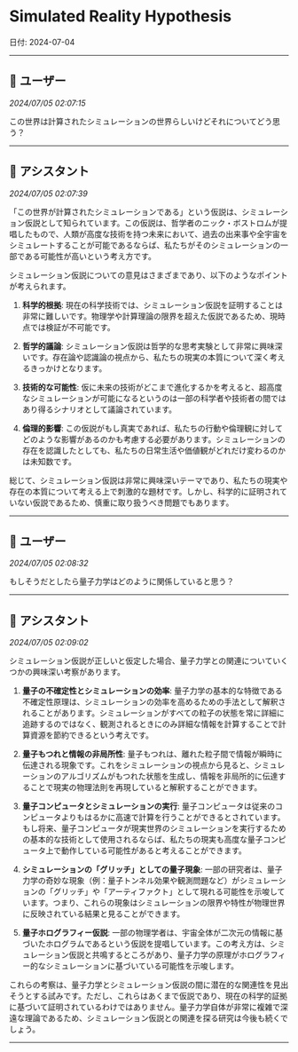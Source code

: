 # Simulated Reality Hypothesis

日付: 2024-07-04

---

## 👤 ユーザー
*2024/07/05 02:07:15*

この世界は計算されたシミュレーションの世界らしいけどそれについてどう思う？

---

## 🤖 アシスタント
*2024/07/05 02:07:39*

「この世界が計算されたシミュレーションである」という仮説は、シミュレーション仮説として知られています。この仮説は、哲学者のニック・ボストロムが提唱したもので、人類が高度な技術を持つ未来において、過去の出来事や全宇宙をシミュレートすることが可能であるならば、私たちがそのシミュレーションの一部である可能性が高いという考え方です。

シミュレーション仮説についての意見はさまざまであり、以下のようなポイントが考えられます。

1. **科学的根拠**: 現在の科学技術では、シミュレーション仮説を証明することは非常に難しいです。物理学や計算理論の限界を超えた仮説であるため、現時点では検証が不可能です。

2. **哲学的議論**: シミュレーション仮説は哲学的な思考実験として非常に興味深いです。存在論や認識論の視点から、私たちの現実の本質について深く考えるきっかけとなります。

3. **技術的な可能性**: 仮に未来の技術がどこまで進化するかを考えると、超高度なシミュレーションが可能になるというのは一部の科学者や技術者の間ではあり得るシナリオとして議論されています。

4. **倫理的影響**: この仮説がもし真実であれば、私たちの行動や倫理観に対してどのような影響があるのかも考慮する必要があります。シミュレーションの存在を認識したとしても、私たちの日常生活や価値観がどれだけ変わるのかは未知数です。

総じて、シミュレーション仮説は非常に興味深いテーマであり、私たちの現実や存在の本質について考える上で刺激的な題材です。しかし、科学的に証明されていない仮説であるため、慎重に取り扱うべき問題でもあります。

---

## 👤 ユーザー
*2024/07/05 02:08:32*

もしそうだとしたら量子力学はどのように関係していると思う？

---

## 🤖 アシスタント
*2024/07/05 02:09:02*

シミュレーション仮説が正しいと仮定した場合、量子力学との関連についていくつかの興味深い考察があります。

1. **量子の不確定性とシミュレーションの効率**: 量子力学の基本的な特徴である不確定性原理は、シミュレーションの効率を高めるための手法として解釈されることがあります。シミュレーションがすべての粒子の状態を常に詳細に追跡するのではなく、観測されるときにのみ詳細な情報を計算することで計算資源を節約できるという考えです。

2. **量子もつれと情報の非局所性**: 量子もつれは、離れた粒子間で情報が瞬時に伝達される現象です。これをシミュレーションの視点から見ると、シミュレーションのアルゴリズムがもつれた状態を生成し、情報を非局所的に伝達することで現実の物理法則を再現していると解釈することができます。

3. **量子コンピュータとシミュレーションの実行**: 量子コンピュータは従来のコンピュータよりもはるかに高速で計算を行うことができるとされています。もし将来、量子コンピュータが現実世界のシミュレーションを実行するための基本的な技術として使用されるならば、私たちの現実も高度な量子コンピュータ上で動作している可能性があると考えることができます。

4. **シミュレーションの「グリッチ」としての量子現象**: 一部の研究者は、量子力学の奇妙な現象（例：量子トンネル効果や観測問題など）がシミュレーションの「グリッチ」や「アーティファクト」として現れる可能性を示唆しています。つまり、これらの現象はシミュレーションの限界や特性が物理世界に反映されている結果と見ることができます。

5. **量子ホログラフィー仮説**: 一部の物理学者は、宇宙全体が二次元の情報に基づいたホログラムであるという仮説を提唱しています。この考え方は、シミュレーション仮説と共鳴するところがあり、量子力学の原理がホログラフィー的なシミュレーションに基づいている可能性を示唆します。

これらの考察は、量子力学とシミュレーション仮説の間に潜在的な関連性を見出そうとする試みです。ただし、これらはあくまで仮説であり、現在の科学的証拠に基づいて証明されているわけではありません。量子力学自体が非常に複雑で深遠な理論であるため、シミュレーション仮説との関連を探る研究は今後も続くでしょう。

---
